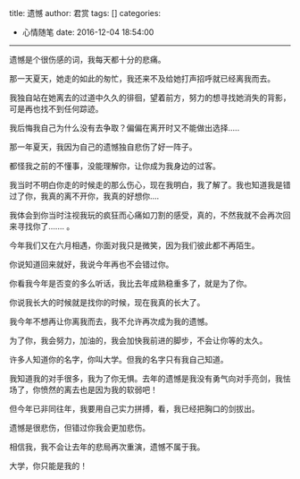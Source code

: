 title: 遗憾
author: 君赏
tags: []
categories:
  - 心情随笔
date: 2016-12-04 18:54:00
---
遗憾是个很伤感的词，我每天都十分的悲痛。

那一天夏天，她走的如此的匆忙，我还来不及给她打声招呼就已经离我而去。

我独自站在她离去的过道中久久的徘徊，望着前方，努力的想寻找她消失的背影，可是再也找不到任何踪迹。

我后悔我自己为什么没有去争取？偏偏在离开时又不能做出选择.....

那一年夏天，我因为自己的遗憾独自悲伤了好一阵子。

都怪我之前的不懂事，没能理解你，让你成为我身边的过客。

我当时不明白你走的时候走的那么伤心，现在我明白，我了解了。我也知道我是错过了你，我真的离不开你，我真的好想你....

我体会到你当时注视我玩的疯狂而心痛如刀割的感受，真的，不然我就不会再次回来寻找你了....... 。

今年我们又在六月相遇，你面对我只是微笑，因为我们彼此都不再陌生。

你说知道回来就好，我说今年再也不会错过你。

你看我今年是否变的多么听话，我比去年成熟稳重多了，就是为了你。

你说我长大的时候就是找你的时候，现在我真的长大了。

我今年不想再让你离我而去，我不允许再次成为我的遗憾。

为了你，我会努力，加油的，我会加快我前进的脚步，不会让你等的太久。

许多人知道你的名字，你叫大学。但我的名字只有我自己知道。

我知道我的对手很多，我为了你无惧。去年的遗憾是我没有勇气向对手亮剑，我怯场了，你愤然的离去也是因为我的软弱吧！

但今年已非同往年，我要用自己实力拼搏，看，我已经把胸口的剑拔出。

遗憾是很悲伤，但错过你我会更加悲伤。

相信我，我不会让去年的悲局再次重演，遗憾不属于我。

大学，你只能是我的！
